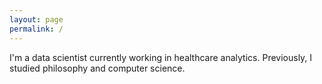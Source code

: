 ```yaml
---
layout: page
permalink: /
---
```


I'm a data scientist currently working in healthcare analytics. Previously, I studied philosophy and computer science.
